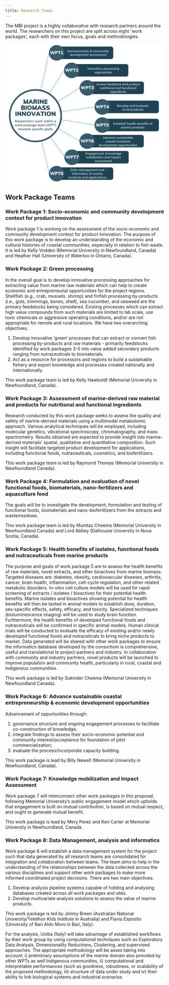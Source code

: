```yaml
---
title: Research Teams
---
```


The MBI project is a highly collaborative with research partners around the world. The researchers on this project are split across eight 'work packages', each with their own focus, goals and methodologies.

![Work Package Structure](assets/img/MBI_WPT_structure.png)

## Work Package Teams

### Work Package 1: Socio-economic and community development context for product innovation
Work package 1 is working on the assessment of the socio-economic and community development context for product innovation. The purpose of this work package is to develop an understanding of the economic and cultural histories of coastal communities, especially in relation to fish waste. It is led by Kelly Vodden (Memorial University in Newfoundland, Canada) and Heather Hall (University of Waterloo in Ontario, Canada).


### Work Package 2: Green processing
In the overall goal is to develop innovative processing approaches for extracting value from marine raw materials which can help to create economic and entrepreneurial opportunities for the project regions. Shellfish (e.g., crab, mussels, shrimp) and finfish processing by-products (i.e., guts, trimmings, bones, shell), sea cucumber, and seaweed are the primary feedstocks being considered. Existing processes which can extract high value compounds from such materials are limited to lab scale, use toxic chemicals or aggressive operating conditions, and/or are not appropriate for remote and rural locations. We have two overarching objectives; 
1) Develop innovative ‘green’ processes that can extract or convert fish processing by-products and raw materials - primarily feedstocks identified by work packages 3-5 into value added secondary products ranging from nutraceuticals to biomaterials. 
2) Act as a resource for processors and regions to build a sustainable fishery and export knowledge and processes created nationally and internationally. 

This work package team is led by Kelly Hawboldt (Memorial University in Newfoundland, Canada).

### Work Package 3: Assessment of marine-derived raw material and products for nutritional and functional ingredients
Research conducted by this work package seeks to assess the quality and safety of marine-derived materials using a multimodal metabolomic approach. Various analytical techniques will be employed, including molecular genetics, vibrational spectroscopy, chromatography, and mass spectrometry. Results obtained are expected to provide insight into marine-derived materials’ spatial, qualitative and quantitative composition. Such insight will facilitate targeted product development for applications, including functional foods, nutraceuticals, cosmetics, and biofertilizers.

This work package team is led by Raymond Thomas (Memorial University in Newfoundland Canada).

### Work Package 4: Formulation and evaluation of novel functional foods, biomaterials, nano-fertilizers and aquaculture feed
The goals will be to investigate the development, formulation and testing of functional foods, biomaterials and nano-biofertilizers from the extracts and waste/residues. 

This work package team is led by Mumtaz Cheema (Memorial University in Newfoundland Canada) and Lord Abbey (Dalhousie University in Nova Scotia, Canada).

### Work Package 5: Health benefits of isolates, functional foods and nutraceuticals from marine products
The purpose and goals of work package 5 are to assess the health benefits of raw materials, novel extracts, and other bioactives from marine biomass. Targeted diseases are: diabetes, obesity, cardiovascular diseases, arthritis, cancer, brain health, inflammation, cell-cycle regulation, and other related metabolic disorders. In-vitro cell culture models will be used for rapid screening of extracts / isolates / bioactives for their potential health benefits. Marine isolates and bioactives showing potential for health benefits will then be tested in animal models to establish dose, duration, sex-specific effects, safety, efficacy, and toxicity. Specialized techniques (bioluminescence imaging) will be used to study brain function. Furthermore, the health benefits of developed functional foods and nutraceuticals will be confirmed in specific animal models. Human clinical trials will be conducted to evaluate the efficacy of existing and/or newly developed functional foods and nutraceticals to bring niche products to market. Data generated will be shared with other work packages to ensure the informatics database developed by the consortium is comprehensive, useful and translational to project-partners and industry. In collaboration with community and industry partners, novel products will be launched to improve population and community health, particularly in rural, coastal and Indigenous communities.

This work package is led by Sukinder Cheema (Memorial University in Newfoundland Canada).

### Work Package 6: Advance sustainable coastal entrepreneurship & economic development opportunities
Advancement of opportunities through:
1) governance structure and ongoing engagement processes to facilitate co-construction of knowledge; 
2) integrate findings to assess their socio-economic potential and community interest/acceptance for foundation of pilot commercialization; 
3) evaluate the process/incorporate capacity building.

This work package is lead by Billy Newell (Memorial University in Newfoundland, Canada).

### Work Package 7: Knowledge mobilization and Impact Assessment
Work package 7 will interconnect other work packages in this proposal, following Memorial University’s public engagement model which upholds that engagement is built on mutual contribution, is based on mutual respect, and ought to generate mutual benefit.

This work package is lead by Mery Perez and Ken Carter at Memorial University in Newfoundland, Canada.

### Work Package 8: Data Management, analysis and informatics
Work package 8 will establish a data management system for the project such that data generated by all research teams are consolidated for integration and collaboration between teams. The team aims to help in the understanding of the relationships between the data collected across the various disciplines and support other work packages to make more informed coordinated project decisions. There are two main objectives:
1) Develop analysis pipeline systems capable of holding and analysing databases created across all work packages and sites.
2) Develop multivariate analysis solutions to assess the value of marine products.

This work package is led by Jimmy Breen (Australian National University/Telethon Kids Institute in Australia) and Flavia Esposito (University of Bari Aldo Moro in Bari, Italy). 

For the analysis, Uniba (Italy) will take advantage of established workflows by their work group by using computational techniques such as Exploratory Data Analysis, Dimensionality Reductions, Clustering, and supervised approaches. The appropriate methodology will be asses taking into account: 
i) preliminary assumptions of the marine domain also provided by other WPTs as well Indigenous communities, 
ii) computational and interpretable performances (such as goodness, robustness, or scalability of the proposed methodology, 
iii) structure of data under study and 
iv) their ability to link biological systems and industrial scenarios

